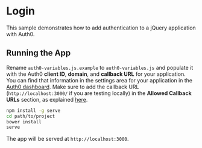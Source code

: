 # Login

This sample demonstrates how to add authentication to a jQuery application with Auth0.

## Running the App

Rename `auth0-variables.js.example` to `auth0-variables.js` and populate it with the Auth0 **client ID**, **domain**, and **callback URL**  for your application. You can find that information in the settings area for your application in the [Auth0 dashboard](https://manage.auth0.com). Make sure to add the callback URL (`http://localhost:3000/` if you are testing locally) in the **Allowed Callback URLs** section, as explained [here](https://auth0.com/docs/quickstart/spa/jquery/01-login#before-starting).

```bash
npm install -g serve
cd path/to/project
bower install
serve
```

The app will be served at `http://localhost:3000`.